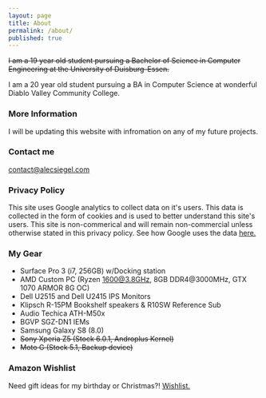 ```yaml
---
layout: page
title: About
permalink: /about/
published: true
---
```


~~I am a 19 year old student pursuing a Bachelor of Science in Computer Engineering at the University of Duisburg-Essen.~~

 
I am a 20 year old student pursuing a BA in Computer Science at wonderful Diablo Valley Community College. 

### More Information

I will be updating this website with infromation on any of my future projects.

### Contact me

[contact@alecsiegel.com](mailto:contact@alecsiegel.com)

### Privacy Policy
This site uses Google analytics to collect data on it's users. This data is collected in the form of cookies and is used to better understand this site's users. This site is non-commerical and will remain non-commercial unless otherwise stated in this privacy policy.
See how Google uses the data [here.](https://www.google.com/policies/privacy/partners/)

### My Gear
+ Surface Pro 3 (i7, 256GB) w/Docking station  
+ AMD Custom PC (Ryzen 1600@3.8GHz, 8GB DDR4@3000MHz, GTX 1070 ARMOR 8G OC)
+ Dell U2515 and Dell U2415 IPS Monitors
+ Klipsch R-15PM Bookshelf speakers & R10SW Reference Sub
+ Audio Techica ATH-M50x
+ BGVP SGZ-DN1 IEMs
+ Samsung Galaxy S8 (8.0)
+ ~~Sony Xperia Z5 (Stock 6.0.1, Androplus Kernel)~~
+ ~~Moto G (Stock 5.1, Backup device)~~   

### Amazon Wishlist
Need gift ideas for my birthday or Christmas?!
[Wishlist.](https://www.amazon.de/gp/registry/wishlist/3KPZ3C37R1TDB/ref=cm_wl_list_o_2?)
